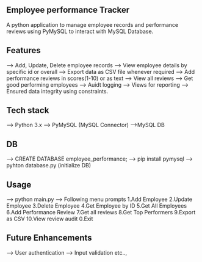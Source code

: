 ## Employee performance Tracker
   A python application to manage employee records and performance reviews using PyMySQL to interact with MySQL Database.  

## Features
   --> Add, Update, Delete employee records 
   --> View employee details by specific id or overall
   --> Export data as CSV file whenever required
   --> Add performance reviews in scores(1-10) or as text
   --> View all reviews
   --> Get good performing employees
   --> Auidt logging
   --> Views for reporting
   --> Ensured data integrity using constraints.

## Tech stack
   --> Python 3.x
   --> PyMySQL (MySQL Connector)
   -->MySQL DB

## DB 
   --> CREATE DATABASE employee_performance;
   --> pip install pymysql
   --> pyhton database.py (initialize DB)

## Usage
   --> python main.py
   --> Following menu prompts
         1.Add Employee
         2.Update Employee
         3.Delete Employee
         4.Get Employee by ID
         5.Get All Employees
         6.Add Performance Review
         7.Get all reviews
         8.Get Top Performers
         9.Export as CSV
         10.View review audit
         0.Exit

## Future Enhancements
   --> User authentication
   --> Input validation etc..,